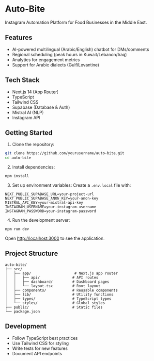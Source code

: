# Auto-Bite

Instagram Automation Platform for Food Businesses in the Middle East.

## Features

- AI-powered multilingual (Arabic/English) chatbot for DMs/comments
- Regional scheduling (peak hours in Kuwait/Lebanon/Iraq)
- Analytics for engagement metrics
- Support for Arabic dialects (Gulf/Levantine)

## Tech Stack

- Next.js 14 (App Router)
- TypeScript
- Tailwind CSS
- Supabase (Database & Auth)
- Mistral AI (NLP)
- Instagram API

## Getting Started

1. Clone the repository:
```bash
git clone https://github.com/yourusername/auto-bite.git
cd auto-bite
```

2. Install dependencies:
```bash
npm install
```

3. Set up environment variables:
Create a `.env.local` file with:
```
NEXT_PUBLIC_SUPABASE_URL=your-project-url
NEXT_PUBLIC_SUPABASE_ANON_KEY=your-anon-key
MISTRAL_API_KEY=your-mistral-api-key
INSTAGRAM_USERNAME=your-instagram-username
INSTAGRAM_PASSWORD=your-instagram-password
```

4. Run the development server:
```bash
npm run dev
```

Open [http://localhost:3000](http://localhost:3000) to see the application.

## Project Structure

```
auto-bite/
├── src/
│   ├── app/                    # Next.js app router
│   │   ├── api/               # API routes
│   │   ├── dashboard/         # Dashboard pages
│   │   └── layout.tsx         # Root layout
│   ├── components/            # Reusable components
│   ├── lib/                   # Utility functions
│   ├── types/                 # TypeScript types
│   └── styles/                # Global styles
├── public/                    # Static files
└── package.json
```

## Development

- Follow TypeScript best practices
- Use Tailwind CSS for styling
- Write tests for new features
- Document API endpoints 